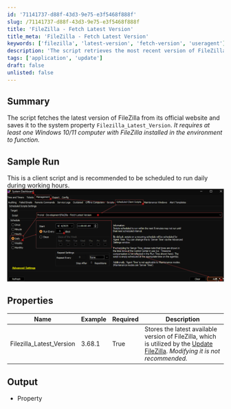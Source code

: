 ```yaml
---
id: '71141737-d88f-43d3-9e75-e3f5468f888f'
slug: /71141737-d88f-43d3-9e75-e3f5468f888f
title: 'FileZilla - Fetch Latest Version'
title_meta: 'FileZilla - Fetch Latest Version'
keywords: ['filezilla', 'latest-version', 'fetch-version', 'useragent']
description: 'The script retrieves the most recent version of FileZilla from its official website.'
tags: ['application', 'update']
draft: false
unlisted: false
---
```


## Summary

The script fetches the latest version of FileZilla from its official website and saves it to the system property `Filezilla_Latest_Version`. *It requires at least one Windows 10/11 computer with FileZilla installed in the environment to function.*

## Sample Run

This is a client script and is recommended to be scheduled to run daily during working hours.  
![Image1](../../../static/img/cwa-script-filezilla-fetch-latest-version/image1.png)

## Properties

| Name | Example | Required | Description |
| ---- | ------- | -------- | ----------- |
| Filezilla_Latest_Version | 3.68.1 | True | Stores the latest available version of FileZilla, which is utilized by the [Update FileZilla](/docs/ea7ef637-8620-499a-a982-a805a11e14c7). *Modifying it is not recommended.* |

## Output

- Property